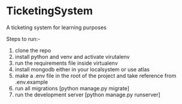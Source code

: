 # TicketingSystem
A ticketing system for learning purposes

Steps to run:-

1. clone the repo
2. install python and venv and activate virutalenv
3. run the requirements file inside virtualenv
4. install mongodb either in your localsystem or use atlas
5. make a .env file in the root of the project and take reference from .env.example
6. run all migrations [python manage.py migrate]
7. run the development server [python manage.py runserver]
